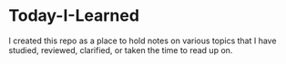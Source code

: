 # Today-I-Learned

I created this repo as a place to hold notes on various topics that I have studied, reviewed, clarified, or taken the time to read up on.
